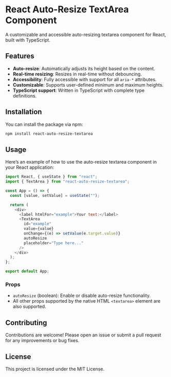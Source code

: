# React Auto-Resize TextArea Component

A customizable and accessible auto-resizing textarea component for React, built with TypeScript.

## Features

- **Auto-resize**: Automatically adjusts its height based on the content.
- **Real-time resizing**: Resizes in real-time without debouncing.
- **Accessibility**: Fully accessible with support for all `aria-*` attributes.
- **Customizable**: Supports user-defined minimum and maximum heights.
- **TypeScript support**: Written in TypeScript with complete type definitions.

## Installation

You can install the package via npm:

```bash
npm install react-auto-resize-textarea
```

## Usage

Here’s an example of how to use the auto-resize textarea component in your React application:

```js
import React, { useState } from "react";
import { TextArea } from "react-auto-resize-textarea";

const App = () => {
  const [value, setValue] = useState("");

  return (
    <div>
      <label htmlFor="example">Your text:</label>
      <TextArea
        id="example"
        value={value}
        onChange={(e) => setValue(e.target.value)}
        autoResize
        placeholder="Type here..."
      />
    </div>
  );
};

export default App;
```

### Props

- `autoResize` (boolean): Enable or disable auto-resize functionality.
- All other props supported by the native HTML `<textarea>` element are also supported.

## Contributing

Contributions are welcome! Please open an issue or submit a pull request for any improvements or bug fixes.

## License

This project is licensed under the MIT License.
